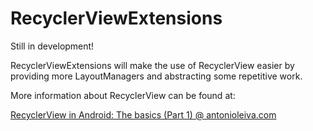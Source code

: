 RecyclerViewExtensions
=========

Still in development!

RecyclerViewExtensions will make the use of RecyclerView easier by providing more LayoutManagers and
abstracting some repetitive work.

More information about RecyclerView can be found at:

[RecyclerView in Android: The basics (Part 1) @ antonioleiva.com](http://antonioleiva.com/recyclerview/)
